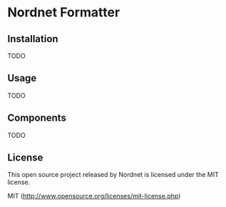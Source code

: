 # Nordnet Formatter

## Installation
TODO

## Usage
TODO

## Components
TODO

## License
This open source project released by Nordnet is licensed under the MIT license.

MIT (http://www.opensource.org/licenses/mit-license.php)
